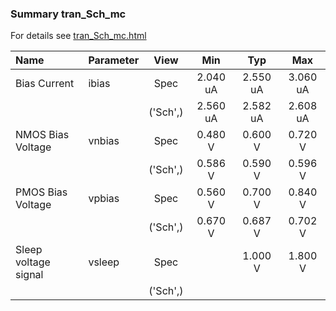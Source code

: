 ### Summary tran_Sch_mc

For details see <a href='tran_Sch_mc.html'>tran_Sch_mc.html</a>

|**Name**|**Parameter**|**View**|**Min** | **Typ** | **Max**|
|:---|:---|:---:|:---:|:---:|:---:|
|Bias Current|ibias | Spec | 2.040 uA | 2.550 uA | 3.060 uA |
| | | ('Sch',)|2.560 uA | 2.582 uA | 2.608 uA |
|NMOS Bias Voltage|vnbias | Spec | 0.480 V | 0.600 V | 0.720 V |
| | | ('Sch',)|0.586 V | 0.590 V | 0.596 V |
|PMOS Bias Voltage|vpbias | Spec | 0.560 V | 0.700 V | 0.840 V |
| | | ('Sch',)|0.670 V | 0.687 V | 0.702 V |
|Sleep voltage signal|vsleep | Spec |  | 1.000 V | 1.800 V |
| | | ('Sch',)| |  |  |

